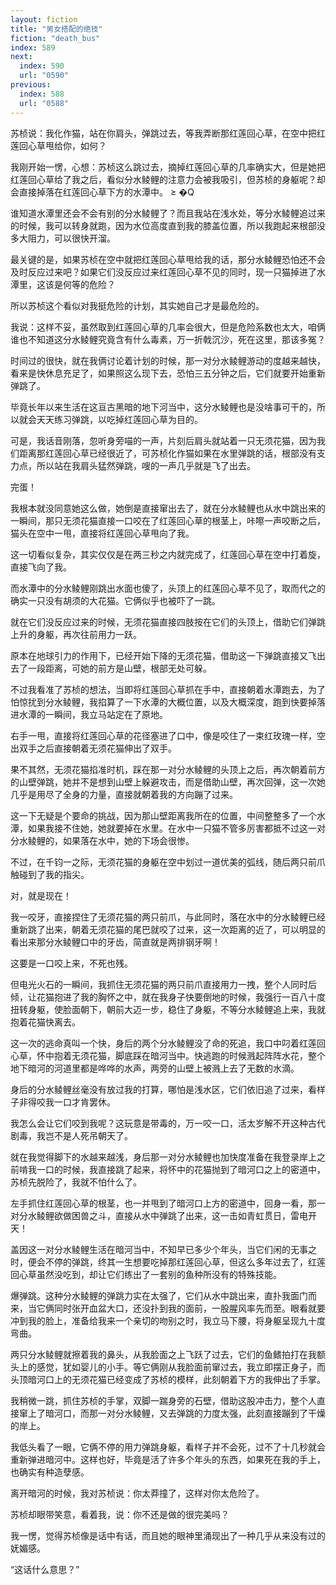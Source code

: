 ```yaml
---
layout: fiction
title: "男女搭配的绝技"
fiction: "death_bus"
index: 589
next:
  index: 590
  url: "0590"
previous:
  index: 588
  url: "0588"
---
```

苏桢说：我化作猫，站在你肩头，弹跳过去，等我弄断那红莲回心草，在空中把红莲回心草甩给你，如何？

我刚开始一愣，心想：苏桢这么跳过去，摘掉红莲回心草的几率确实大，但是她把红莲回心草给了我之后，看似分水鲮鲤的注意力会被我吸引，但苏桢的身躯呢？却会直接掉落在红莲回心草下方的水潭中。 ≥  �Q

谁知道水潭里还会不会有别的分水鲮鲤了？而且我站在浅水处，等分水鲮鲤追过来的时候，我可以转身就跑，因为水位高度直到我的膝盖位置，所以我跑起来根部没多大阻力，可以很快开溜。

最关键的是，如果苏桢在空中就把红莲回心草甩给我的话，那分水鲮鲤恐怕还不会及时反应过来吧？如果它们没反应过来红莲回心草不见的同时，现一只猫掉进了水潭里，这该是何等的危险？

所以苏桢这个看似对我挺危险的计划，其实她自己才是最危险的。

我说：这样不妥，虽然取到红莲回心草的几率会很大，但是危险系数也太大，咱俩谁也不知道这分水鲮鲤究竟含有什么毒素，万一折戟沉沙，死在这里，那该多冤？

时间过的很快，就在我俩讨论着计划的时候，那一对分水鲮鲤游动的度越来越快，看来是快休息充足了，如果照这么现下去，恐怕三五分钟之后，它们就要开始重新弹跳了。

毕竟长年以来生活在这亘古黑暗的地下河当中，这分水鲮鲤也是没啥事可干的，所以就会天天练习弹跳，以吃掉红莲回心草为目的。

可是，我话音刚落，忽听身旁喵的一声，片刻后肩头就站着一只无须花猫，因为我们距离那红莲回心草已经很近了，可苏桢化作猫如果在水里弹跳的话，根部没有支力点，所以站在我肩头猛然弹跳，嗖的一声几乎就是飞了出去。

完蛋！

我根本就没同意她这么做，她倒是直接窜出去了，就在分水鲮鲤也从水中跳出来的一瞬间，那只无须花猫直接一口咬在了红莲回心草的根茎上，咔嚓一声咬断之后，猫头在空中一甩，直接将红莲回心草甩向了我。

这一切看似复杂，其实仅仅是在两三秒之内就完成了，红莲回心草在空中打着旋，直接飞向了我。

而水潭中的分水鲮鲤刚跳出水面也傻了，头顶上的红莲回心草不见了，取而代之的确实一只没有胡须的大花猫。它俩似乎也被吓了一跳。

就在它们没反应过来的时候，无须花猫直接四肢按在它们的头顶上，借助它们弹跳上升的身躯，再次往前用力一跃。

原本在地球引力的作用下，已经开始下降的无须花猫，借助这一下弹跳直接又飞出去了一段距离，可她的前方是山壁，根部无处可躲。

不过我看准了苏桢的想法，当即将红莲回心草抓在手中，直接朝着水潭跑去，为了怕惊扰到分水鲮鲤，我掐算了一下水潭的大概位置，以及大概深度，跑到快要掉落进水潭的一瞬间，我立马站定在了原地。

右手一甩，直接将红莲回心草的花径塞进了口中，像是咬住了一束红玫瑰一样，空出双手之后直接朝着无须花猫伸出了双手。

果不其然，无须花猫掐准时机，踩在那一对分水鲮鲤的头顶上之后，再次朝着前方的山壁弹跳，她并不是想到山壁上躲避攻击，而是借助山壁，再次回弹，这一次她几乎是用尽了全身的力量，直接就朝着我的方向蹦了过来。

这一下无疑是个要命的挑战，因为那山壁距离我所在的位置，中间整整多了一个水潭，如果我接不住她，她就要掉在水里。在水中一只猫不管多厉害都抵不过这一对分水鲮鲤的，如果落在水中，她的下场会很惨。

不过，在千钧一之际，无须花猫的身躯在空中划过一道优美的弧线，随后两只前爪触碰到了我的指尖。

对，就是现在！

我一咬牙，直接捏住了无须花猫的两只前爪，与此同时，落在水中的分水鲮鲤已经重新跳了出来，朝着无须花猫的尾巴就咬了过来，这一次距离的近了，可以明显的看出来那分水鲮鲤口中的牙齿，简直就是两排钢牙啊！

这要是一口咬上来，不死也残。

但电光火石的一瞬间，我抓住无须花猫的两只前爪直接用力一拽，整个人同时后倾，让花猫抱进了我的胸怀之中，就在我身子快要倒地的时候，我强行一百八十度扭转身躯，使脸面朝下，朝前大迈一步，稳住了身躯，不等分水鲮鲤追上来，我就抱着花猫快离去。

这一次的逃命真叫一个快，身后的两个分水鲮鲤没了命的死追，我口中叼着红莲回心草，怀中抱着无须花猫，脚底踩在暗河当中。快逃跑的时候溅起阵阵水花，整个地下暗河的河道里都是哗哗的水声，两旁的山壁上被溅上去了无数的水滴。

身后的分水鲮鲤丝毫没有放过我的打算，哪怕是浅水区，它们依旧追了过来，看样子非得咬我一口才肯罢休。

我怎么会让它们咬到我呢？这玩意是带毒的，万一咬一口，活太岁解不开这种古代剧毒，我岂不是人死吊朝天了。

就在我觉得脚下的水越来越浅，身后那一对分水鲮鲤也加快度准备在我登录岸上之前啃我一口的时候，我直接跳了起来，将怀中的花猫抛到了暗河口之上的密道中，苏桢先脱险了，我就不怕什么了。

左手抓住红莲回心草的根茎，也一并甩到了暗河口上方的密道中，回身一看，那一对分水鲮鲤欲做困兽之斗，直接从水中弹跳了出来，这一击如青虹贯日，雷电开天！

盖因这一对分水鲮鲤生活在暗河当中，不知早已多少个年头，当它们闲的无事之时，便会不停的弹跳，终其一生想要吃掉那红莲回心草，但这么多年过去了，红莲回心草虽然没吃到，却让它们练出了一套别的鱼种所没有的特殊技能。

爆弹跳。这种分水鲮鲤的弹跳力实在太强了，它们从水中跳出来，直扑我面门而来，当它俩同时张开血盆大口，还没扑到我的面前，一股腥风率先而至。眼看就要冲到我的脸上，准备给我来一个亲切的吻别之时，我立马下腰，将身躯呈现九十度弯曲。

两只分水鲮鲤就擦着我的鼻头，从我脸面之上飞跃了过去，它们的鱼鳍拍打在我额头上的感觉，犹如婴儿的小手。等它俩刚从我脸面前窜过去，我立即摆正身子，而头顶暗河口上的无须花猫已经变成了苏桢的模样，此刻朝着下方的我伸出了手掌。

我稍微一跳，抓住苏桢的手掌，双脚一踹身旁的石壁，借助这股冲击力，整个人直接窜上了暗河口，而那一对分水鲮鲤，又去弹跳的力度太强，此刻直接蹦到了干燥的岸上。

我低头看了一眼，它俩不停的用力弹跳身躯，看样子并不会死，过不了十几秒就会重新弹进暗河中。这样也好，毕竟是活了许多个年头的东西，如果死在我的手上，也确实有种造孽感。

离开暗河的时候，我对苏桢说：你太莽撞了，这样对你太危险了。

苏桢却眼带笑意，看着我，说：你不还是做的很完美吗？

我一愣，觉得苏桢像是话中有话，而且她的眼神里涌现出了一种几乎从来没有过的妩媚感。

“这话什么意思？”